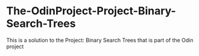 # The-OdinProject-Project-Binary-Search-Trees
This is a solution to the Project: Binary Search Trees that is part of the Odin project
